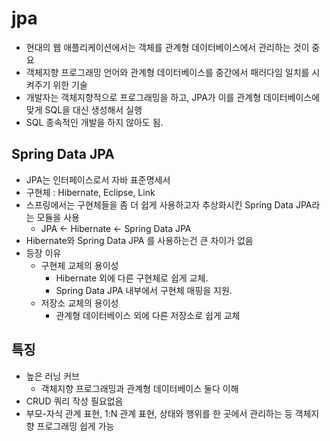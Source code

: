 # jpa
* 현대의 웹 애플리케이션에서는 객체를 관계형 데이터베이스에서 관리하는 것이 중요
* 객체지향 프로그래밍 언어와 관계형 데이터베이스를 중간에서 패러다임 일치를 시켜주기 위한 기술
* 개발자는 객체지향적으로 프로그래밍을 하고, JPA가 이를 관계형 데이터베이스에 맞게 SQL을 대신 생성해서 실행
* SQL 종속적인 개발을 하지 않아도 됨.

## Spring Data JPA
* JPA는 인터페이스로서 자바 표준명세서
* 구현체 : Hibernate, Eclipse, Link
* 스프링에서는 구현체들을 좀 더 쉽게 사용하고자 추상화시킨 Spring Data JPA라는 모듈을 사용
  * JPA <- Hibernate <- Spring Data JPA
* Hibernate와 Spring Data JPA 를 사용하는건 큰 차이가 없음
* 등장 이유
  * 구현체 교체의 용이성
    * Hibernate 외에 다른 구현체로 쉽게 교체.
    * Spring Data JPA 내부에서 구현체 매핑을 지원.
  * 저장소 교체의 용이성 
    * 관계형 데이터베이스 외에 다른 저장소로 쉽게 교체

## 특징
* 높은 러닝 커브
  * 객체지향 프로그래밍과 관계형 데이터베이스 둘다 이해
* CRUD 쿼리 작성 필요없음
* 부모-자식 관계 표현, 1:N 관계 표현, 상태와 행위를 한 곳에서 관리하는 등 객체지향 프로그래밍 쉽게 가능